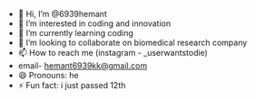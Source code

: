 - 👋 Hi, I’m @6939hemant
- 👀 I’m interested in coding and innovation 
- 🌱 I’m currently learning coding 
- 💞️ I’m looking to collaborate on biomedical research company 
- 📫 How to reach me (instagram - _userwantstodie)
- email- hemant6939kk@gmail.com
- 😄 Pronouns: he
- ⚡ Fun fact: i just passed 12th

<!---
6939hemant/6939hemant is a ✨ special ✨ repository because its `README.md` (this file) appears on your GitHub profile.
You can click the Preview link to take a look at your changes.
--->
